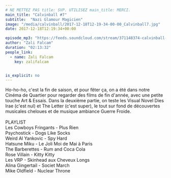 ```yaml
---
# NE METTEZ PAS title: SVP. UTILISEZ main_title: MERCI.
main_title: "Calvinball #7"
subtitle:  "Nazi Glamour Magicien"
image: "/media/calvinball/2017-12-18T12-19-34-00-00_Calvinball7.jpg"
date: 2017-12-18T12:19:34+00:00

episode_mp3: "https://feeds.soundcloud.com/stream/371148374-calvinball-radio-calvinball-7-nazi-glamour-magicien.mp3"
author: "Zali Falcam"
duration: "02:13:32"
people_link: 
  - name: Zali Falcam
    key: zalifalcam


is_explicit: no
---
```


<PodcastHeader/>

<!-- ECRIRE LA DESCRIPTION DE L'EPISODE SOUS CETTE LIGNE -->
Ho-ho-ho, c'est la fin de saison, et pour fêter ça, on a été dans notre Cinéma de Quartier pour regarder des films de fin d'année, avec une petite touche Art &amp; Essais. Dans la deuxième partie, on teste les Visual Novel Dies Irae (c'est nul) et The Letter (c'est super), le tout sur fond de découvertes musicales cheloues et de musique ambiance Guerre Froide.<br><br>PLAYLIST<br>Les Cowboys Fringants - Plus Rien<br>Psychostick - Dogs Like Socks<br>Weird Al Yankovic - Spy Hard<br>Hatsune Miku - Le Joli Moi de Mai à Paris<br>The Barberettes - Rum and Coca Cola<br>Rose Villain - Kitty Kitty<br>Les VRP - Skinhead aux Cheveux Longs<br>Alina Gingertail - Societ March<br>Mike Oldfield - Nuclear Throne

